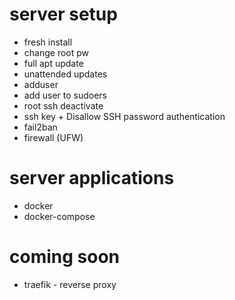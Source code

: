 # server setup
* fresh install
* change root pw
* full apt update
* unattended updates
* adduser
* add user to sudoers
* root ssh deactivate
* ssh key + Disallow SSH password authentication
* fail2ban
* firewall (UFW)

# server applications
* docker
* docker-compose

# coming soon
* traefik - reverse proxy
